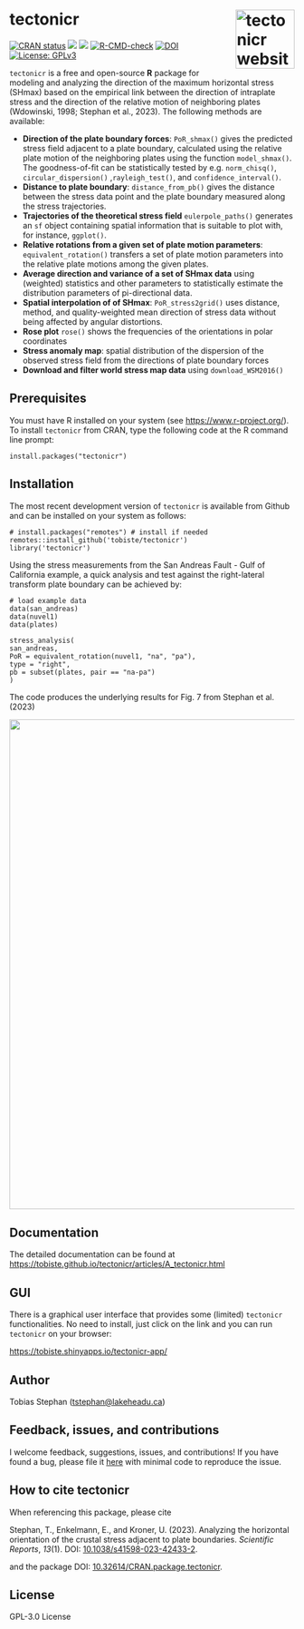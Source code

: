 # tectonicr <a href="https://cran.r-project.org/package=tectonicr/"><img src="man/figures/logo.png" alt="tectonicr website" align="right" height="104"/></a>

<!-- badges: start -->

[![CRAN
status](https://www.r-pkg.org/badges/version/tectonicr)](https://CRAN.R-project.org/package=tectonicr)
[![](https://img.shields.io/badge/devel%20version-0.4.5.9001-orange.svg)](https://github.com/tobiste/tectonicr)
[![](http://cranlogs.r-pkg.org/badges/grand-total/tectonicr?color=yellow)](https://cran.r-project.org/package=tectonicr)
[![R-CMD-check](https://github.com/tobiste/tectonicr/actions/workflows/R-CMD-check.yaml/badge.svg)](https://github.com/tobiste/tectonicr/actions/workflows/R-CMD-check.yaml)
[![DOI](https://img.shields.io/badge/doi-10.32614/CRAN.package.tectonicr-slategrey.svg)](https://doi.org/10.32614/CRAN.package.tectonicr)
[![License: GPLv3](https://img.shields.io/badge/License-GPL%20v3-blue.svg)](http://www.gnu.org/licenses/gpl-3.0)
<!-- [![DOI](https://zenodo.org/badge/DOI/10.5281/zenodo.11199557.svg)](https://doi.org/10.5281/zenodo.11199557) -->

<!-- badges: end -->

`tectonicr` is a free and open-source **R** package for modeling and
analyzing the direction of the maximum horizontal stress (SHmax) based
on the empirical link between the direction of intraplate stress and the
direction of the relative motion of neighboring plates (Wdowinski, 1998;
Stephan et al., 2023). The following methods are available:

-   **Direction of the plate boundary forces**: `PoR_shmax()` gives the
    predicted stress field adjacent to a plate boundary, calculated
    using the relative plate motion of the neighboring plates using the
    function `model_shmax()`. The goodness-of-fit can be statistically
    tested by e.g. `norm_chisq()`, `circular_dispersion()`
    ,`rayleigh_test()`, and `confidence_interval()`.
-   **Distance to plate boundary**: `distance_from_pb()` gives the
    distance between the stress data point and the plate boundary
    measured along the stress trajectories.
-   **Trajectories of the theoretical stress field** `eulerpole_paths()`
    generates an `sf` object containing spatial information that is
    suitable to plot with, for instance, `ggplot()`.
-   **Relative rotations from a given set of plate motion parameters**:
    `equivalent_rotation()` transfers a set of plate motion parameters
    into the relative plate motions among the given plates.
-   **Average direction and variance of a set of SHmax data** using
    (weighted) statistics and other parameters to statistically estimate
    the distribution parameters of pi-directional data.
-   **Spatial interpolation of of SHmax**: `PoR_stress2grid()` uses
    distance, method, and quality-weighted mean direction of stress data
    without being affected by angular distortions.
-   **Rose plot** `rose()` shows the frequencies of the orientations in
    polar coordinates
-   **Stress anomaly map**: spatial distribution of the dispersion of
    the observed stress field from the directions of plate boundary
    forces
-   **Download and filter world stress map data** using
    `download_WSM2016()`

## Prerequisites

You must have R installed on your system (see <https://www.r-project.org/>).
To install `tectonicr` from CRAN, type the following code at the R
command line prompt:

```         
install.packages("tectonicr")
```

## Installation

The most recent development version of `tectonicr` is available from
Github and can be installed on your system as follows:

```         
# install.packages("remotes") # install if needed
remotes::install_github('tobiste/tectonicr')
library('tectonicr')
```

Using the stress measurements from the San Andreas Fault - Gulf of
California example, a quick analysis and test against the right-lateral
transform plate boundary can be achieved by:

```         
# load example data
data(san_andreas)
data(nuvel1)
data(plates)

stress_analysis(
san_andreas, 
PoR = equivalent_rotation(nuvel1, "na", "pa"), 
type = "right", 
pb = subset(plates, pair == "na-pa")
)
```

The code produces the underlying results for Fig. 7 from Stephan et al.
(2023)

<img src="man/figures/Figure_07_san_andreas_data_low.jpg" width="864"/>

## Documentation

The detailed documentation can be found at
<https://tobiste.github.io/tectonicr/articles/A_tectonicr.html>

## GUI

There is a graphical user interface that provides some (limited)
`tectonicr` functionalities. No need to install, just click on the link
and you can run `tectonicr` on your browser:

<https://tobiste.shinyapps.io/tectonicr-app/>

## Author

Tobias Stephan
([tstephan\@lakeheadu.ca](mailto:tstephan@lakeheadu.ca))

## Feedback, issues, and contributions

I welcome feedback, suggestions, issues, and contributions! If you have
found a bug, please file it
[here](https://github.com/tobiste/tectonicr/issues) with minimal code to
reproduce the issue.

## How to cite tectonicr

When referencing this package, please cite

Stephan, T., Enkelmann, E., and Kroner, U. (2023). Analyzing the
horizontal orientation of the crustal stress adjacent to plate
boundaries. *Scientific Reports*, *13*(1). DOI:
[10.1038/s41598-023-42433-2](https://doi.org/10.1038/s41598-023-42433-2).

and the package DOI:
[10.32614/CRAN.package.tectonicr](https://doi.org/10.32614/CRAN.package.tectonicr).

## License

GPL-3.0 License
